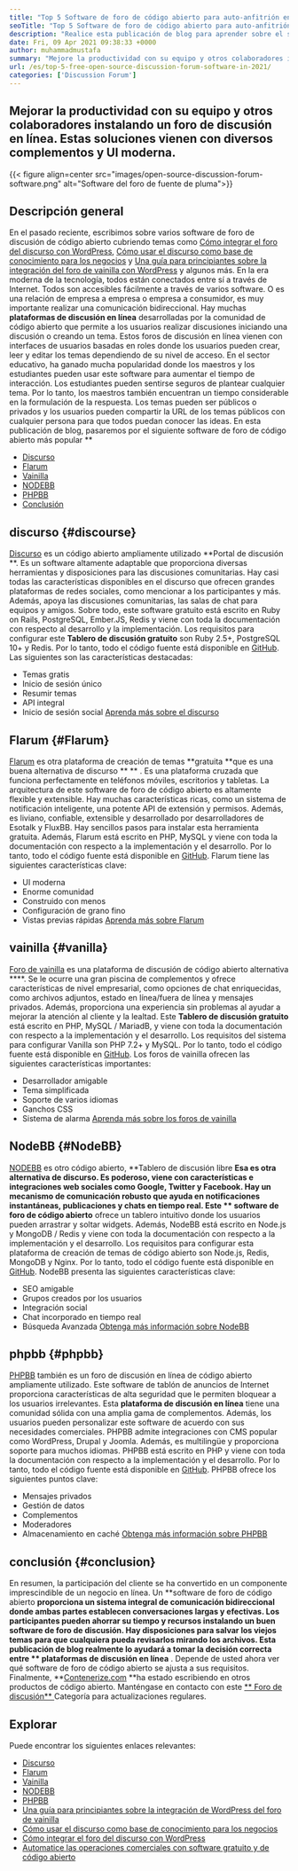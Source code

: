 ```yaml
---
title: "Top 5 Software de foro de código abierto para auto-anfitrión en 2021" 
seoTitle: "Top 5 Software de foro de código abierto para auto-anfitrión en 2021" 
description: "Realice esta publicación de blog para aprender sobre el software del foro de código abierto gratuito que incluye Discurso, Flarum, Vanilla, NodeBB y PHPBB." 
date: Fri, 09 Apr 2021 09:38:33 +0000
author: muhammadmustafa
summary: "Mejore la productividad con su equipo y otros colaboradores instalando un foro de discusión en línea. Estas soluciones vienen con diversos complementos y UI moderna." 
url: /es/top-5-free-open-source-discussion-forum-software-in-2021/
categories: ['Discussion Forum']
---
```


## Mejorar la productividad con su equipo y otros colaboradores instalando un foro de discusión en línea. Estas soluciones vienen con diversos complementos y UI moderna.

{{< figure align=center src="images/open-source-discussion-forum-software.png" alt="Software del foro de fuente de pluma">}}


## **Descripción general**
En el pasado reciente, escribimos sobre varios software de foro de discusión de código abierto cubriendo temas como [Cómo integrar el foro del discurso con WordPress][1], [Cómo usar el discurso como base de conocimiento para los negocios][2] y [ Una guía para principiantes sobre la integración del foro de vainilla con WordPress][3] y algunos más. En la era moderna de la tecnología, todos están conectados entre sí a través de Internet. Todos son accesibles fácilmente a través de varios software. O es una relación de empresa a empresa o empresa a consumidor, es muy importante realizar una comunicación bidireccional. Hay muchas **plataformas de discusión en línea**  desarrolladas por la comunidad de código abierto que permite a los usuarios realizar discusiones iniciando una discusión o creando un tema.
Estos foros de discusión en línea vienen con interfaces de usuarios basadas en roles donde los usuarios pueden crear, leer y editar los temas dependiendo de su nivel de acceso. En el sector educativo, ha ganado mucha popularidad donde los maestros y los estudiantes pueden usar este software para aumentar el tiempo de interacción. Los estudiantes pueden sentirse seguros de plantear cualquier tema. Por lo tanto, los maestros también encuentran un tiempo considerable en la formulación de la respuesta. Los temas pueden ser públicos o privados y los usuarios pueden compartir la URL de los temas públicos con cualquier persona para que todos puedan conocer las ideas. En esta publicación de blog, pasaremos por el siguiente software de foro de código abierto más popular **
  * [Discurso][4]
  * [Flarum][5]
  * [Vainilla][6]
  * [NODEBB][7]
  * [PHPBB][8]
  * [Conclusión][9]

## discurso   {#discourse}
[Discurso][10] es un código abierto ampliamente utilizado **Portal de discusión **. Es un software altamente adaptable que proporciona diversas herramientas y disposiciones para las discusiones comunitarias. Hay casi todas las características disponibles en el discurso que ofrecen grandes plataformas de redes sociales, como mencionar a los participantes y más. Además, apoya las discusiones comunitarias, las salas de chat para equipos y amigos. Sobre todo, este software gratuito está escrito en Ruby on Rails, PostgreSQL, Ember.JS, Redis y viene con toda la documentación con respecto al desarrollo y la implementación. Los requisitos para configurar este  **Tablero de discusión gratuito**   son Ruby 2.5+, PostgreSQL 10+ y Redis. Por lo tanto, todo el código fuente está disponible en [GitHub][11].
Las siguientes son las características destacadas:
  * Temas gratis
  * Inicio de sesión único
  * Resumir temas
  * API integral
  * Inicio de sesión social
[Aprenda más sobre el discurso][12]

## Flarum   {#Flarum}
[Flarum][13] es otra plataforma de creación de temas **gratuita  **que es una buena alternativa de discurso ** ** . Es una plataforma cruzada que funciona perfectamente en teléfonos móviles, escritorios y tabletas. La arquitectura de este software de foro de código abierto es altamente flexible y extensible. Hay muchas características ricas, como un sistema de notificación inteligente, una potente API de extensión y permisos. Además, es liviano, confiable, extensible y desarrollado por desarrolladores de Esotalk y FluxBB. Hay sencillos pasos para instalar esta herramienta gratuita. Además, Flarum está escrito en PHP, MySQL y viene con toda la documentación con respecto a la implementación y el desarrollo. Por lo tanto, todo el código fuente está disponible en [GitHub][14].
Flarum tiene las siguientes características clave:
  * UI moderna
  * Enorme comunidad
  * Construido con menos
  * Configuración de grano fino
  * Vistas previas rápidas
[Aprenda más sobre Flarum][15]

## vainilla   {#vanilla}
[Foro de vainilla][16] es una plataforma de discusión de código abierto alternativa ****. Se le ocurre una gran piscina de complementos y ofrece características de nivel empresarial, como opciones de chat enriquecidas, como archivos adjuntos, estado en línea/fuera de línea y mensajes privados. Además, proporciona una experiencia sin problemas al ayudar a mejorar la atención al cliente y la lealtad. Este  **Tablero de discusión gratuito**   está escrito en PHP, MySQL / MariadB, y viene con toda la documentación con respecto a la implementación y el desarrollo. Los requisitos del sistema para configurar Vanilla son PHP 7.2+ y MySQL. Por lo tanto, todo el código fuente está disponible en [GitHub][17].
Los foros de vainilla ofrecen las siguientes características importantes:
  * Desarrollador amigable
  * Tema simplificada
  * Soporte de varios idiomas
  * Ganchos CSS
  * Sistema de alarma
[Aprenda más sobre los foros de vainilla][18]

## NodeBB   {#NodeBB}
[NODEBB][19] es otro código abierto, **Tablero de discusión libre  **Esa es otra alternativa de discurso. Es poderoso, viene con características e integraciones web sociales como Google, Twitter y Facebook. Hay un mecanismo de comunicación robusto que ayuda en notificaciones instantáneas, publicaciones y chats en tiempo real. Este **  software de foro de código abierto**  ofrece un tablero intuitivo donde los usuarios pueden arrastrar y soltar widgets. Además, NodeBB está escrito en Node.js y MongoDB / Redis y viene con toda la documentación con respecto a la implementación y el desarrollo. Los requisitos para configurar esta plataforma de creación de temas de código abierto son Node.js, Redis, MongoDB y Nginx. Por lo tanto, todo el código fuente está disponible en [GitHub][20].
NodeBB presenta las siguientes características clave:
  * SEO amigable
  * Grupos creados por los usuarios
  * Integración social
  * Chat incorporado en tiempo real
  * Búsqueda Avanzada
[Obtenga más información sobre NodeBB][21]

## phpbb   {#phpbb}
[PHPBB][22] también es un foro de discusión en línea de código abierto ampliamente utilizado. Este software de tablón de anuncios de Internet proporciona características de alta seguridad que le permiten bloquear a los usuarios irrelevantes. Esta **plataforma de discusión en línea**  tiene una comunidad sólida con una amplia gama de complementos. Además, los usuarios pueden personalizar este software de acuerdo con sus necesidades comerciales. PHPBB admite integraciones con CMS popular como WordPress, Drupal y Joomla. Además, es multilingüe y proporciona soporte para muchos idiomas. PHPBB está escrito en PHP y viene con toda la documentación con respecto a la implementación y el desarrollo. Por lo tanto, todo el código fuente está disponible en [GitHub][23].
PHPBB ofrece los siguientes puntos clave:
  * Mensajes privados
  * Gestión de datos
  * Complementos
  * Moderadores
  * Almacenamiento en caché
[Obtenga más información sobre PHPBB][24]

## conclusión   {#conclusion}
En resumen, la participación del cliente se ha convertido en un componente imprescindible de un negocio en línea. Un **software de foro de código abierto  **proporciona un sistema integral de comunicación bidireccional donde ambas partes establecen conversaciones largas y efectivas. Los participantes pueden ahorrar su tiempo y recursos instalando un buen software de foro de discusión. Hay disposiciones para salvar los viejos temas para que cualquiera pueda revisarlos mirando los archivos. Esta publicación de blog realmente lo ayudará a tomar la decisión correcta entre **  plataformas de discusión en línea** . Depende de usted ahora ver qué software de foro de código abierto se ajusta a sus requisitos.
Finalmente, **[Contenerize.com][25]  **ha estado escribiendo en otros productos de código abierto. Manténgase en contacto con este [**  Foro de discusión** ][26] Categoría para actualizaciones regulares.

## Explorar
Puede encontrar los siguientes enlaces relevantes:
  * [Discurso][10]
  * [Flarum][13]
  * [Vainilla][16]
  * [NODEBB][19]
  * [PHPBB][22]
  * [Una guía para principiantes sobre la integración de WordPress del foro de vainilla][27]
  * [Cómo usar el discurso como base de conocimiento para los negocios][2]
  * [Cómo integrar el foro del discurso con WordPress][1]
  * [Automatice las operaciones comerciales con software gratuito y de código abierto][28]

  
[1]: https://blog.containerize.com/blogging/how-to-integrate-discourse-forum-with-wordpress/
[2]: https://blog.containerize.com/discussion-forum/how-to-use-discourse-as-a-knowledge-base/
[3]: https://blog.containerize.com/blogging/how-to-a-install-plugin-in-wordpress-vanilla-forum/
[4]: #Discourse
[5]: #Flarum
[6]: #Vanilla
[7]: #NodeBB
[8]: #phpBB
[9]: #Conclusion
[10]: https://products.containerize.com/discussion-forum/discourse
[11]: https://github.com/discourse/discourse
[12]: https://www.discourse.org/
[13]: https://products.containerize.com/discussion-forum/flarum
[14]: https://github.com/flarum/flarum
[15]: http://flarum.org
[16]: https://products.containerize.com/discussion-forum/vanilla
[17]: https://github.com/vanilla/vanilla
[18]: https://open.vanillaforums.com/
[19]: https://products.containerize.com/discussion-forum/nodebb
[20]: https://github.com/NodeBB/NodeBB
[21]: https://nodebb.org/
[22]: https://products.containerize.com/discussion-forum/phpbb
[23]: https://github.com/phpbb/phpbb
[24]: https://www.phpbb.com/
[25]: https://www.containerize.com/
[26]: https://products.containerize.com/discussion-forum/
[27]: https://blog.containerize.com/blogging/how-to-a-install-plugin-in-wordpress-vanilla-forum/
[28]: https://blog.containerize.com/blogging/automate-business-operations-using-open-source-software/
